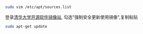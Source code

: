 ```bash
sudo vim /etc/apt/sources.list
```

登录[清华大学开源软件镜像站](https://mirrors.tuna.tsinghua.edu.cn/help/ubuntu/), 勾选"强制安全更新使用镜像",复制粘贴

```bash
sudo apt-get update
```

